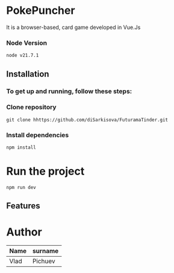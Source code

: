 # PokePuncher

It is a browser-based, card game developed in Vue.Js

### Node Version
```
node v21.7.1
```

## Installation

### To get up and running, follow these steps:

### Clone repository
```
git clone hhttps://github.com/diSarkisova/FuturamaTinder.git
```

### Install dependencies
```
npm install
```

# Run the project
```
npm run dev
```

## Features

# Author 

|      Name     |    surname    |
| ------------- | ------------- |
|       Vlad    |    Pichuev    |

